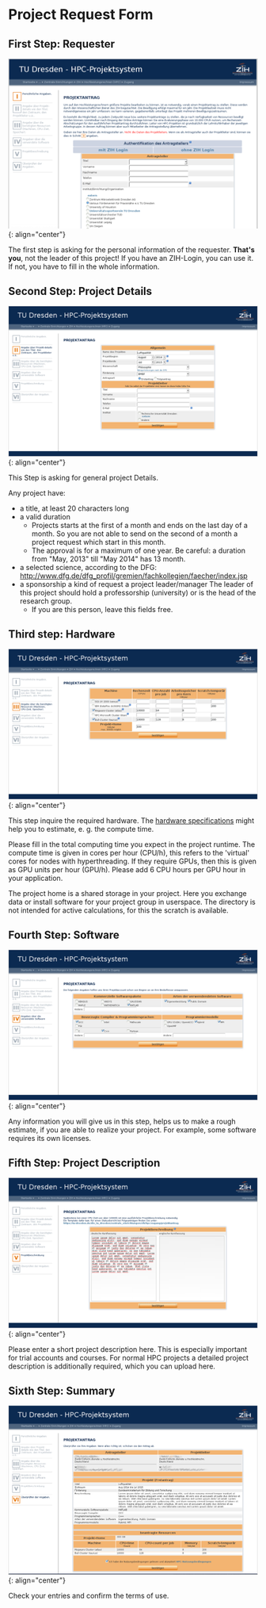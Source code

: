 # Project Request Form

## First Step: Requester

![Picture 1: Login Screen](misc/request_step1_b.png "Login Screen")
{: align="center"}

The first step is asking for the personal information of the requester.
**That's you**, not the leader of this project!
If you have an ZIH-Login, you can use it.
If not, you have to fill in the whole information.

## Second Step: Project Details

![Picture 2: Project Details][1]
{: align="center"}

This Step is asking for general project Details.

Any project have:

* a title, at least 20 characters long
* a valid duration
    * Projects starts at the first of a month and ends on the last day of a month. So you are not
      able to send on the second of a month a project request which start in this month.
    * The approval is for a maximum of one year. Be careful: a duration from "May, 2013" till
      "May 2014" has 13 month.
* a selected science, according to the DFG:
  http://www.dfg.de/dfg_profil/gremien/fachkollegien/faecher/index.jsp
* a sponsorship a kind of request a project leader/manager The leader of this project should hold a
  professorship (university) or is the head of the research group.
    * If you are this person, leave this fields free.

## Third step: Hardware

![Picture 3: Hardware](misc/request_step3_machines.png "Hardware")
{: align="center"}

This step inquire the required hardware. The
[hardware specifications](../jobs_and_resources/hardware_overview.md) might help you to estimate,
e. g. the compute time.

Please fill in the total computing time you expect in the project runtime. The compute time is
given in cores per hour (CPU/h), this refers to the 'virtual' cores for nodes with hyperthreading.
If they require GPUs, then this is given as GPU units per hour (GPU/h). Please add 6 CPU hours per
GPU hour in your application.

The project home is a shared storage in your project. Here you exchange data or install software
for your project group in userspace. The directory is not intended for active calculations, for this
the scratch is available.

## Fourth Step: Software

![Picture 4: Software](misc/request_step4_software.png "Software")
{: align="center"}

Any information you will give us in this step, helps us to make a rough estimate, if you are able
to realize your project. For example, some software requires its own licenses.

## Fifth Step: Project Description

![Picture 5: Project Description][2]
{: align="center"}

Please enter a short project description here. This is especially important for trial accounts and
courses. For normal HPC projects a detailed project description is additionally required, which you
can upload here.

## Sixth Step: Summary

![Picture 6: Summary](misc/request_step6.png "Summary")
{: align="center"}

Check your entries and confirm the terms of use.

[1]: misc/request_step2_details.png "Project Details"
[2]: misc/request_step5_description.png "Project Description"
